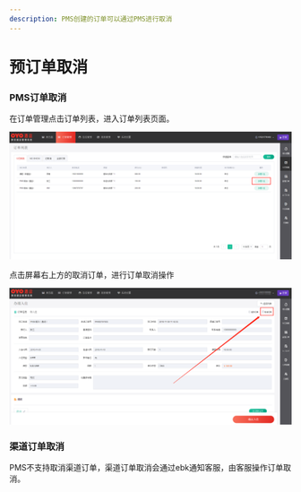 ```yaml
---
description: PMS创建的订单可以通过PMS进行取消
---
```


# 预订单取消

### PMS订单取消

在订单管理点击订单列表，进入订单列表页面。

![&#x70B9;&#x51FB;&#x9700;&#x8981;&#x53D6;&#x6D88;&#x8BA2;&#x5355;&#x7684;&#x529E;&#x7406;&#x5165;&#x4F4F;&#x6309;&#x94AE;&#xFF0C;&#x8FDB;&#x5165;&#x9884;&#x8BA2;&#x5355;&#x8BE6;&#x60C5;](../../.gitbook/assets/image%20%2866%29.png)

点击屏幕右上方的取消订单，进行订单取消操作

![&#x70B9;&#x51FB;&#x53D6;&#x6D88;&#x8BA2;&#x5355;](../../.gitbook/assets/image%20%2810%29.png)

### 渠道订单取消

PMS不支持取消渠道订单，渠道订单取消会通过ebk通知客服，由客服操作订单取消。  


